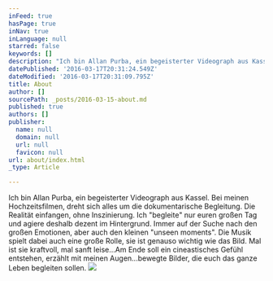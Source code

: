 ```yaml
---
inFeed: true
hasPage: true
inNav: true
inLanguage: null
starred: false
keywords: []
description: "Ich bin Allan Purba, ein begeisterter Videograph aus Kassel. Bei meinen Hochzeitsfilmen, dreht sich alles um die dokumentarische Begleitung. \_ \_ \_ \_ Nichts stellend, Nichts inszinierend. Ich bin da, aber auch nicht. Ich agiere im Hintergrund, immer auf der Suche nach den großen Emotionen, aber auch den kleinen \"unseen moments\". Die Musik spielt spielt dabei auch eine große Rolle, mal kraftvoll, mal sanft leise...ein cineastisches Gefühl möchte ich transportieren, erzählt mit meinen Augen und Bilder zeigen, die euch das ganze Leben begleiten sollen."
datePublished: '2016-03-17T20:31:24.549Z'
dateModified: '2016-03-17T20:31:09.795Z'
title: About
author: []
sourcePath: _posts/2016-03-15-about.md
published: true
authors: []
publisher:
  name: null
  domain: null
  url: null
  favicon: null
url: about/index.html
_type: Article

---
```

Ich bin Allan Purba, ein begeisterter Videograph aus Kassel. Bei meinen Hochzeitsfilmen, dreht sich alles um die dokumentarische Begleitung.         Die Realität einfangen, ohne Inszinierung. Ich "begleite" nur euren großen Tag und agiere deshalb dezent im Hintergrund. Immer auf der Suche nach den großen Emotionen, aber auch den kleinen "unseen moments". Die Musik spielt dabei auch eine große Rolle, sie ist genauso wichtig wie das Bild. Mal ist sie kraftvoll, mal sanft leise...Am Ende soll ein cineastisches Gefühl entstehen, erzählt mit meinen Augen...bewegte Bilder, die euch das ganze Leben begleiten sollen.
![](https://s3-us-west-2.amazonaws.com/the-grid-img/p/4a92e8df30c8b3f9035d0bb1fab3f43588576a2e.jpg)